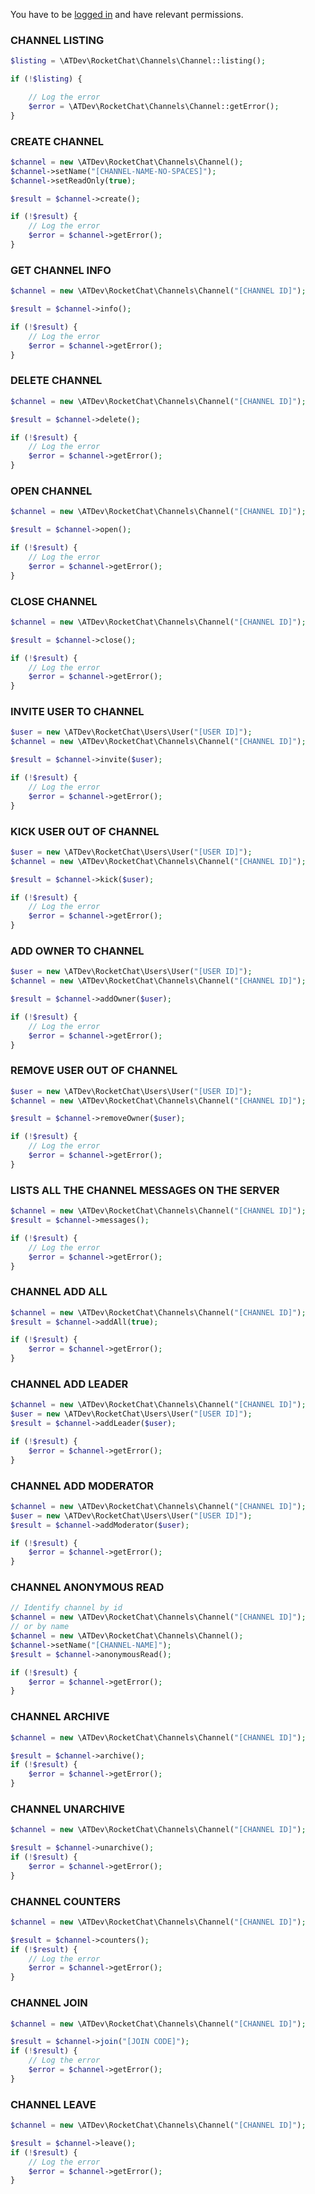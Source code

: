 You have to be [logged in](https://github.com/alekseykuleshov/rocket-chat#login) and have relevant permissions.

### CHANNEL LISTING

```php
$listing = \ATDev\RocketChat\Channels\Channel::listing();

if (!$listing) {

	// Log the error
	$error = \ATDev\RocketChat\Channels\Channel::getError();
}
```

### CREATE CHANNEL

```php
$channel = new \ATDev\RocketChat\Channels\Channel();
$channel->setName("[CHANNEL-NAME-NO-SPACES]");
$channel->setReadOnly(true);

$result = $channel->create();

if (!$result) {
	// Log the error
	$error = $channel->getError();
}
```

### GET CHANNEL INFO

```php
$channel = new \ATDev\RocketChat\Channels\Channel("[CHANNEL ID]");

$result = $channel->info();

if (!$result) {
	// Log the error
	$error = $channel->getError();
}
```

### DELETE CHANNEL

```php
$channel = new \ATDev\RocketChat\Channels\Channel("[CHANNEL ID]");

$result = $channel->delete();

if (!$result) {
	// Log the error
	$error = $channel->getError();
}
```

### OPEN CHANNEL

```php
$channel = new \ATDev\RocketChat\Channels\Channel("[CHANNEL ID]");

$result = $channel->open();

if (!$result) {
	// Log the error
	$error = $channel->getError();
}
```

### CLOSE CHANNEL

```php
$channel = new \ATDev\RocketChat\Channels\Channel("[CHANNEL ID]");

$result = $channel->close();

if (!$result) {
	// Log the error
	$error = $channel->getError();
}
```

### INVITE USER TO CHANNEL

```php
$user = new \ATDev\RocketChat\Users\User("[USER ID]");
$channel = new \ATDev\RocketChat\Channels\Channel("[CHANNEL ID]");

$result = $channel->invite($user);

if (!$result) {
	// Log the error
	$error = $channel->getError();
}
```

### KICK USER OUT OF CHANNEL

```php
$user = new \ATDev\RocketChat\Users\User("[USER ID]");
$channel = new \ATDev\RocketChat\Channels\Channel("[CHANNEL ID]");

$result = $channel->kick($user);

if (!$result) {
	// Log the error
	$error = $channel->getError();
}
```

### ADD OWNER TO CHANNEL

```php
$user = new \ATDev\RocketChat\Users\User("[USER ID]");
$channel = new \ATDev\RocketChat\Channels\Channel("[CHANNEL ID]");

$result = $channel->addOwner($user);

if (!$result) {
	// Log the error
	$error = $channel->getError();
}
```

### REMOVE USER OUT OF CHANNEL

```php
$user = new \ATDev\RocketChat\Users\User("[USER ID]");
$channel = new \ATDev\RocketChat\Channels\Channel("[CHANNEL ID]");

$result = $channel->removeOwner($user);

if (!$result) {
	// Log the error
	$error = $channel->getError();
}
```

### LISTS ALL THE CHANNEL MESSAGES ON THE SERVER

```php
$channel = new \ATDev\RocketChat\Channels\Channel("[CHANNEL ID]");
$result = $channel->messages();

if (!$result) {
    // Log the error
    $error = $channel->getError();
}
```

### CHANNEL ADD ALL
```php
$channel = new \ATDev\RocketChat\Channels\Channel("[CHANNEL ID]");
$result = $channel->addAll(true);

if (!$result) {
    $error = $channel->getError();
}
```

### CHANNEL ADD LEADER
```php
$channel = new \ATDev\RocketChat\Channels\Channel("[CHANNEL ID]");
$user = new \ATDev\RocketChat\Users\User("[USER ID]");
$result = $channel->addLeader($user);

if (!$result) {
    $error = $channel->getError();
}
```

### CHANNEL ADD MODERATOR
```php
$channel = new \ATDev\RocketChat\Channels\Channel("[CHANNEL ID]");
$user = new \ATDev\RocketChat\Users\User("[USER ID]");
$result = $channel->addModerator($user);

if (!$result) {
    $error = $channel->getError();
}
```

### CHANNEL ANONYMOUS READ
```php
// Identify channel by id
$channel = new \ATDev\RocketChat\Channels\Channel("[CHANNEL ID]");
// or by name
$channel = new \ATDev\RocketChat\Channels\Channel();
$channel->setName("[CHANNEL-NAME]");
$result = $channel->anonymousRead();

if (!$result) {
    $error = $channel->getError();
}
```

### CHANNEL ARCHIVE
```php
$channel = new \ATDev\RocketChat\Channels\Channel("[CHANNEL ID]");

$result = $channel->archive();
if (!$result) {
    $error = $channel->getError();
}
```

### CHANNEL UNARCHIVE
```php
$channel = new \ATDev\RocketChat\Channels\Channel("[CHANNEL ID]");

$result = $channel->unarchive();
if (!$result) {
    $error = $channel->getError();
}
```

### CHANNEL COUNTERS
```php
$channel = new \ATDev\RocketChat\Channels\Channel("[CHANNEL ID]");

$result = $channel->counters();
if (!$result) {
	// Log the error
	$error = $channel->getError();
}
```

### CHANNEL JOIN
```php
$channel = new \ATDev\RocketChat\Channels\Channel("[CHANNEL ID]");

$result = $channel->join("[JOIN CODE]");
if (!$result) {
	// Log the error
	$error = $channel->getError();
}
```

### CHANNEL LEAVE
```php
$channel = new \ATDev\RocketChat\Channels\Channel("[CHANNEL ID]");

$result = $channel->leave();
if (!$result) {
	// Log the error
	$error = $channel->getError();
}
```